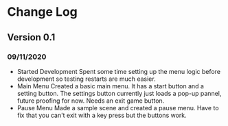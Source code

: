 # Change Log
## Version 0.1
### 09/11/2020
- Started Development
Spent some time setting up the menu logic before development so testing restarts are much easier.
- Main Menu
Created a basic main menu. It has a start button and a setting button. The settings button currently just loads a pop-up pannel, future proofing for now. Needs an exit game button.
- Pause Menu
Made a sample scene and created a pause menu. Have to fix that you can't exit with a key press but the buttons work.
